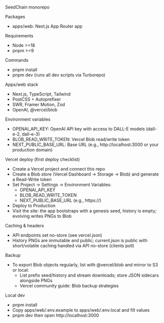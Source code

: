 SeedChain monorepo

Packages
- apps/web: Next.js App Router app

Requirements
- Node >=18
- pnpm >=9

Commands
- pnpm install
- pnpm dev (runs all dev scripts via Turborepo)

Apps/web stack
- Next.js, TypeScript, Tailwind
- PostCSS + Autoprefixer
- SWR, Framer Motion, Zod
- OpenAI, @vercel/blob

Environment variables
- OPENAI_API_KEY: OpenAI API key with access to DALL-E models (dall-e-2, dall-e-3)
- BLOB_READ_WRITE_TOKEN: Vercel Blob read/write token
- NEXT_PUBLIC_BASE_URL: Base URL (e.g., http://localhost:3000 or your production domain)

Vercel deploy (first deploy checklist)
- Create a Vercel project and connect this repo
- Create a Blob store (Vercel Dashboard → Storage → Blob) and generate a Read-Write token
- Set Project → Settings → Environment Variables:
  - OPENAI_API_KEY
  - BLOB_READ_WRITE_TOKEN
  - NEXT_PUBLIC_BASE_URL (e.g., https://<your-domain>)
- Deploy to Production
- Visit the site: the app bootstraps with a genesis seed, history is empty; evolving writes PNGs to Blob

Caching & headers
- API endpoints set no-store (see vercel.json)
- History PNGs are immutable and public; current.json is public with short/volatile caching handled via API no-store (clients poll)

Backup
- To export Blob objects regularly, list with @vercel/blob and mirror to S3 or local:
  - List prefix seed/history and stream downloads; store JSON sidecars alongside PNGs
  - Vercel community guide: Blob backup strategies

Local dev
- pnpm install
- Copy apps/web/.env.example to apps/web/.env.local and fill values
- pnpm dev then open http://localhost:3000
